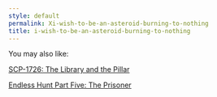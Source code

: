 ```yaml
---
style: default
permalink: Xi-wish-to-be-an-asteroid-burning-to-nothing
title: i-wish-to-be-an-asteroid-burning-to-nothing
---
```

You may also like:

[SCP-1726: The Library and the Pillar](http://scp-wiki.net/scp-1726)

[Endless Hunt Part Five: The Prisoner](http://scp-wiki.net/ofanendlesshunt-partfive-theprisoner)
